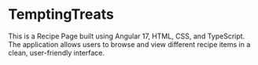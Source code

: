 # TemptingTreats
This is a Recipe Page built using Angular 17, HTML, CSS, and TypeScript. The application allows users to browse and view different recipe items in a clean, user-friendly interface.
